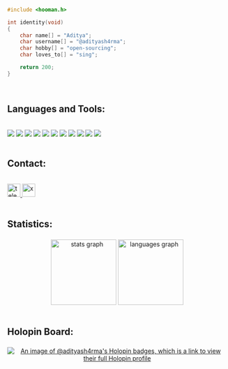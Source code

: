 ###

```c
#include <hooman.h>

int identity(void)
{
    char name[] = "Aditya";
    char username[] = "@adityash4rma";
    char hobby[] = "open-sourcing";
    char loves_to[] = "sing";

    return 200;
}

```

<br clear="both">

###

<h2 align="left">Languages and Tools:</h2>
<br>
<div>
  <img src="https://ziadoua.github.io/m3-Markdown-Badges/badges/Python/python3.svg" />
  <img src="https://ziadoua.github.io/m3-Markdown-Badges/badges/React/react3.svg" />
  <img src="https://ziadoua.github.io/m3-Markdown-Badges/badges/Javascript/javascript3.svg" />
  <img src="https://ziadoua.github.io/m3-Markdown-Badges/badges/NodeJS/nodejs3.svg" />
  <img src="https://ziadoua.github.io/m3-Markdown-Badges/badges/PostgreSQL/postgresql3.svg" />
  <img src="https://ziadoua.github.io/m3-Markdown-Badges/badges/C/c3.svg" />
  <img src="https://ziadoua.github.io/m3-Markdown-Badges/badges/Cloudflare/cloudflare3.svg" />
  <img src="https://ziadoua.github.io/m3-Markdown-Badges/badges/CSS/css3.svg" />
  <img src="https://ziadoua.github.io/m3-Markdown-Badges/badges/FastAPI/fastapi3.svg" />
  <img src="https://ziadoua.github.io/m3-Markdown-Badges/badges/Flask/flask3.svg" />
  <img src="https://ziadoua.github.io/m3-Markdown-Badges/badges/Git/git3.svg" />
</div>
<br clear="both">

###

<h2 align="left">Contact:</h2>
<br>
<div> 
  <a href="https://t.me/adishxrma" target="_blank">
    <img src="https://ziadoua.github.io/m3-Markdown-Badges/badges/Telegram/telegram3.svg" height="30" alt="telegram"  />
  </a>
    <a href="https://x.com/aditya_sh4rma" target="_blank">
    <img src="https://ziadoua.github.io/m3-Markdown-Badges/badges/Twitter/twitter2.svg" height="30" alt="x"  />
  </a>
</div>

<br clear="both">

###

<h2 align="left">Statistics:</h2>

###

<div align="center">
  <img src="https://github-stats-alpha.vercel.app/api?username=adityash4rma&cc=000&tc=fff&ic=A020F0&bc=000&theme=onedark" height="150" alt="stats graph"  />
  <img src="https://github-readme-stats.vercel.app/api/top-langs/?username=adityash4rma&theme=onedark&show_icons=true&hide_border=true&layout=compact&title_color=fff&bg_color=000&text_color=fff" height="150" alt="languages graph"  />
</div>

<br clear="both">


###

<h2 align="left">Holopin Board:</h2>

###

<div align="center">

[![An image of @adityash4rma's Holopin badges, which is a link to view their full Holopin profile](https://holopin.me/adityash4rma)](https://holopin.io/@adityash4rma)
    
</div>

